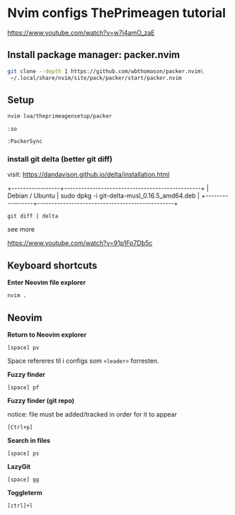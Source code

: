 # Nvim configs ThePrimeagen tutorial

https://www.youtube.com/watch?v=w7i4amO_zaE

## Install package manager: packer.nvim

```bash
git clone --depth 1 https://github.com/wbthomason/packer.nvim\
 ~/.local/share/nvim/site/pack/packer/start/packer.nvim
```

## Setup

```bash
nvim lua/theprimeagensetup/packer
```

`:so`

`:PackerSync`

### install git delta (better git diff)

visit: https://dandavison.github.io/delta/installation.html

+-----------------+------------------------------------------------+
| Debian / Ubuntu | sudo dpkg -i git-delta-musl_0.16.5_amd64.deb   |
+-----------------+------------------------------------------------+

`git diff | delta`

see more

https://www.youtube.com/watch?v=91p1Fp7Db5c

## Keyboard shortcuts

**Enter Neovim file explorer**

```bash
nvim .
```

## Neovim

**Return to Neovim explorer**

`[space] pv`

Space refereres til i configs som `<leader>` forresten.

**Fuzzy finder**

`[space] pf`

**Fuzzy finder (git repo)**

notice: file must be added/tracked in order for it to appear

`[Ctrl+p]`

**Search in files**

`[space] ps`

**LazyGit**

`[space] gg`

**Toggleterm**

`[ctrl]+l`

